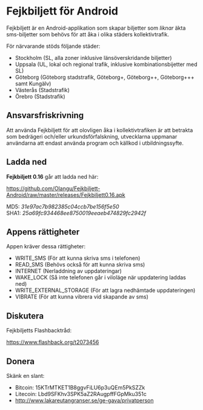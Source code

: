 Fejkbiljett för Android
=======================

Fejkbiljett är en Android-applikation som skapar biljetter som *liknar* äkta sms-biljetter som behövs för att åka i olika städers kollektivtrafik.

För närvarande stöds följande städer:
* Stockholm (SL, alla zoner inklusive länsöverskridande biljetter)
* Uppsala (UL, lokal och regional trafik, inklusive kombinationsbijetter med SL)
* Göteborg (Göteborg stadstrafik, Göteborg+, Göteborg++, Göteborg+++ samt Kungälv)
* Västerås (Stadstrafik)
* Örebro (Stadstrafik)


Ansvarsfriskrivning
-------------------

Att använda Fejkbiljett för att olovligen åka i kollektivtrafiken är att betrakta som bedrägeri och/eller urkundsförfalskning, utvecklarna uppmanar användarna att endast använda program och källkod i utbildningssyfte.


Ladda ned
---------

**Fejkbiljett 0.16** går att ladda ned här:

https://github.com/Olangu/Fejkbiljett-Android/raw/master/releases/Fejkbiljett0.16.apk

MD5: *31e97ac7b982385c04ccb7be156f5e50*   
SHA1: *25a69fc934468ee8750019eeaeb474829fc2942f*   


Appens rättigheter
------------------

Appen kräver dessa rättigheter:
* WRITE_SMS (För att kunna skriva sms i telefonen)
* READ_SMS (Behövs också för att kunna skriva sms)
* INTERNET (Nerladdning av uppdateringar) 
* WAKE_LOCK (Så inte telefonen går i viloläge när uppdatering laddas ned)
* WRITE_EXTERNAL_STORAGE (För att lagra nedhämtade uppdateringen)
* VIBRATE (För att kunna vibrera vid skapande av sms)


Diskutera
---------

Fejkbiljetts Flashbacktråd:

https://www.flashback.org/t2073456


Donera
------

Skänk en slant:
* Bitcoin: 15KTrMTKET1B8ggvFiLU6p3uQEm5PkSZZk 
* Litecoin: Lbd9SFKhv3SPK5aZ2RAugpffFGpMku351c
* http://www.lakareutangranser.se/ge-gava/privatperson
